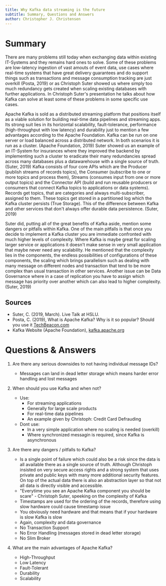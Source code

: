 ```yaml
---
title: Why Kafka data streaming is the future
subtitle: Summary, Questions and Answers
author: Christopher J. Christensen
---
```




# Summary



There are many problems still today when exchanging data within existing IT-Systems and they remains hard ones to solve. Some of these problems are low-latency ingestion of vast amouts of event data, use cases where real-time systems that have great delivery guarantees and do support things such as transactions and message consumption tracking are just overkill (Posta, 2019) or as Christoph Suter showed us where simply too much redundancy gets created when scaling existing databases with further applications. In Christoph Suter's presentation he talks about how Kafka can solve at least some of these problems in some specific use cases.



Apache Kafka is sold as a distributed streaming platform that positions itself as a viable solution for building real-time data pipelines and streaming apps. Its strong suit lies in its horizontal scalability, fault-tolerance, performance (high-throughput with low latency) and durability just to mention a few advantages according to the Apache Foundation. Kafka can be run on one server or load balanced across a distributed network. In both scenarios it is run as a cluster. (Apache Foundation, 2019) Suter showed us an example of an IT-System for insurances where they improved the backend by implementing such a cluster to eradicate their many redundancies spread across many databases plus a datawarehouse with a single source of truth. (Suter, 2019) Kafka consists of four core APIs which are the Producer (publish streams of records topics), the Consumer (subscribe to one or more topics and process them), Streams (consumes input from one or more output topics) and the Connector API (build and run reusable producers or consumers that connect Kafka topics to applications or data systems). Records get topics, that are categories and always multi-subscriber, assigned to them. These topics get stored in a partitioned log which the Kafka cluster persists (True Storage). This of the difference between Kafka and other services that don't always offer durable data persistence. (Suter, 2019)



Suter did, putting all of the great benefits of Kafka aside, mention some dangers or pitfalls within Kafka. One of the main pitfalls is that once you decide to implement a Kafka cluster you are immediate confronted with much higher levels of complexity. Where Kafka is maybe great for scaling larger service or applications it doesn't make sense in very small application that maybe never need any scalability. He mentioned that the complexity lies in the components, the endless possibilities of configurations of these components, the scaling which brings parallelism such as dealing with many message on different nodes and transaction that tend to be more complex than usual transaction in other services. Another issue can be Data Governance where in a case of replication you have to assign which message has priority over another which can also lead to higher complexity. (Suter, 2019)



## Sources

* Suter, C. (2019, March). Live Talk at HSLU.
* Posta, C. (2019), What is Apache Kafka? Why is it so popular? Should you use it [TechBeacon.com](https://techbeacon.com/app-dev-testing/what-apache-kafka-why-it-so-popular-should-you-use-it)
* Kafka Website (Apache Foundation), [kafka.apache.org](kafka.apache.org)



# Questions & Answers

1. Are there any serious downsides to not having individual message IDs?
   - Messages can land in dead letter storage which means harder error handling and lost messages

2. When should you use Kafka and when not?
   * Use:
     * For streaming applications
     * Generally for large scale products
     * For real-time data pipelines
     * An example given by Christoph: Credit Card Defrauding
   * Dont use:
     * In a very simple application where no scaling is needed (overkill)
     * Where synchronized messagin is required, since Kafka is asynchronous

3. Are there any dangers / pitfalls to Kafka?
   * Is a single point of failure which could also be a risk since the data is all available there as a single source of truth. Although Christoph insisted on very secure access rights and a strong system that uses private and public keys with many more additional security features. On top of the actual data there is also an abstraction layer so that not all data is directly visible and accessible.
   * "Everytime you see an Apache Kafka component you should be scare" - Christoph Suter, speeking on the complexity of Kafka
   * Timestamps are used for the ordering of the records, therefore using slow hardware could cause timestamp issue
   * You obviously need hardware and that means that if your hardware is slow Kafka is slow
   * Again, complexity and data governance
   * No Transaction Support
   * No Error Handling (messages stored in dead letter storage)
   * No Slim Broker

4. What are the main advantages of Apache Kafka?
   * High-Throughput
   * Low Latency
   * Fault-Tolerant
   * Durability
   * Scalability